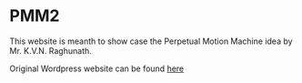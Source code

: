 # PMM2

This website is meanth to show case the Perpetual Motion Machine idea by Mr. K.V.N. Raghunath.

Original Wordpress website can be found [here](https://slt03.wordpress.com/2025/01/10/novel-heat-engine-for-inexhaustible-green-energy/)
